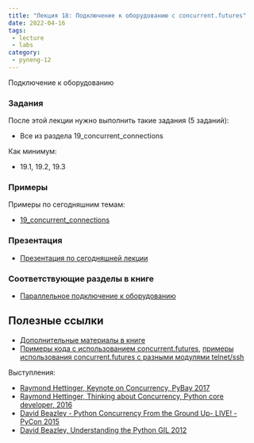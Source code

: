 ```yaml
---
title: "Лекция 18: Подключение к оборудованию с concurrent.futures"
date: 2022-04-16
tags:
 - lecture
 - labs
category:
 - pyneng-12
---
```


Подключение к оборудованию

### Задания

После этой лекции нужно выполнить такие задания (5 заданий):

* Все из раздела 19_concurrent_connections 

Как минимум:

* 19.1, 19.2, 19.3


### Примеры

Примеры по сегодняшним темам:

* [19_concurrent_connections](https://github.com/pyneng/pyneng-online-12-jan-may-2022/tree/main/examples/19_concurrent_connections)

### Презентация

* [Презентация по сегодняшней лекции](https://github.com/pyneng/all-pyneng-slides/blob/main/pyneng/19_concurrent_connections.md)


### Соответствующие разделы в книге

* [Параллельное подключение к оборудованию](https://pyneng.readthedocs.io/ru/latest/book/19_concurrent_connections/index.html)


## Полезные ссылки

* [Дополнительные материалы в книге](https://pyneng.readthedocs.io/ru/latest/book/19_concurrent_connections/further_reading.html)
* [Примеры кода с использованием concurrent.futures](https://github.com/natenka/pyneng-examples/tree/main/concurrent_futures), [примеры использования concurrent.futures с разными модулями telnet/ssh](https://github.com/natenka/pyneng-examples/tree/main/ssh_telnet)

Выступления:

* [Raymond Hettinger, Keynote on Concurrency, PyBay 2017](https://www.youtube.com/watch?v=9zinZmE3Ogk)
* [Raymond Hettinger, Thinking about Concurrency, Python core developer, 2016](https://www.youtube.com/watch?v=Bv25Dwe84g0)
* [David Beazley - Python Concurrency From the Ground Up- LIVE! - PyCon 2015](https://www.youtube.com/watch?v=MCs5OvhV9S4)
* [David Beazley, Understanding the Python GIL 2012](https://www.youtube.com/watch?v=Obt-vMVdM8s)

